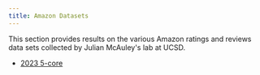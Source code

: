```yaml
---
title: Amazon Datasets
---
```


This section provides results on the various Amazon ratings and reviews data
sets collected by Julian McAuley's lab at UCSD.

- [2023 5-core](2023-5core/index.qmd)
